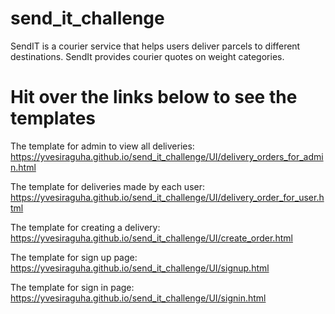 # send_it_challenge
SendIT is a courier service that helps users deliver parcels to different destinations. SendIt provides courier quotes on weight categories. 

# Hit over the links below to see the templates 

The template for admin to view all deliveries:
https://yvesiraguha.github.io/send_it_challenge/UI/delivery_orders_for_admin.html

The template for deliveries made by each user:
https://yvesiraguha.github.io/send_it_challenge/UI/delivery_order_for_user.html 

The template for creating a delivery:
https://yvesiraguha.github.io/send_it_challenge/UI/create_order.html 

The template for sign up page:
https://yvesiraguha.github.io/send_it_challenge/UI/signup.html

The template for sign in page: 
https://yvesiraguha.github.io/send_it_challenge/UI/signin.html
